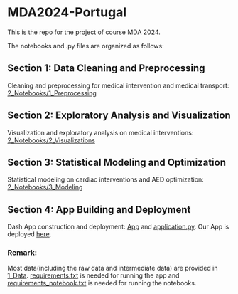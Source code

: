 # MDA2024-Portugal
This is the repo for the project of course MDA 2024.

The notebooks and .py files are organized as follows:
## Section 1: Data Cleaning and Preprocessing
Cleaning and preprocessing for medical intervention and medical transport: [2_Notebooks/1_Preprocessing](https://github.com/DrivenByPerseverance/Github-MDA2024/tree/main/2_Notebooks/1_Preprocessing)
## Section 2:  Exploratory Analysis and Visualization
Visualization and exploratory analysis on medical interventions: [2_Notebooks/2_Visualizations](https://github.com/DrivenByPerseverance/Github-MDA2024/tree/main/2_Notebooks/2_Visualizations)
## Section 3: Statistical Modeling and Optimization
Statistical modeling on cardiac interventions and AED optimization: [2_Notebooks/3_Modeling](https://github.com/DrivenByPerseverance/Github-MDA2024/tree/main/2_Notebooks/3_Modeling)
## Section 4: App Building and Deployment
Dash App construction and deployment: [App](https://github.com/DrivenByPerseverance/Github-MDA2024/tree/main/App) and [application.py](https://github.com/DrivenByPerseverance/Github-MDA2024/blob/main/application.py).
Our App is deployed [here](Github-MDA2024.eba-upcwsrqy.eu-west-3.elasticbeanstalk.com).


### Remark: 
Most data(including the raw data and intermediate data) are provided in [1_Data](https://github.com/DrivenByPerseverance/Github-MDA2024/tree/main/1_Data). 
[requirements.txt](https://github.com/DrivenByPerseverance/Github-MDA2024/blob/main/requirements.txt) is needed for running the app and [requirements_notebook.txt](https://github.com/DrivenByPerseverance/Github-MDA2024/blob/main/requirements_notebook.txt) is needed for running the notebooks.
